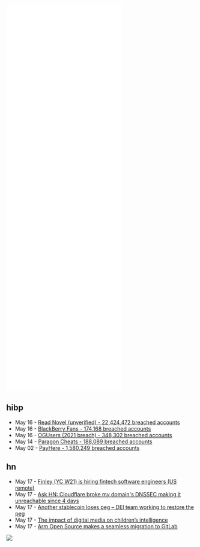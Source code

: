 ![Metrics](https://raw.githubusercontent.com/phixion/phixion/master/metrics.svg)

## hibp

<!--
for https://github.com/phixion/phixion/blob/main/.github/workflows/feeds.yml
-->
<!--START_SECTION:haveibeenpwnd-->
- May 16 - [Read Novel (unverified) - 22,424,472 breached accounts](https://haveibeenpwned.com/PwnedWebsites#ReadNovel)
- May 16 - [BlackBerry Fans - 174,168 breached accounts](https://haveibeenpwned.com/PwnedWebsites#BlackBerryFans)
- May 16 - [OGUsers (2021 breach) - 348,302 breached accounts](https://haveibeenpwned.com/PwnedWebsites#OGUsers2021)
- May 14 - [Paragon Cheats - 188,089 breached accounts](https://haveibeenpwned.com/PwnedWebsites#ParagonCheats)
- May 02 - [PayHere - 1,580,249 breached accounts](https://haveibeenpwned.com/PwnedWebsites#PayHere)
<!--END_SECTION:haveibeenpwnd-->

## hn

<!--
for https://github.com/phixion/phixion/blob/main/.github/workflows/feeds.yml
-->
<!--START_SECTION:hn-->
- May 17 - [Finley (YC W21) is hiring fintech software engineers (US remote)](https://news.ycombinator.com/item?id=31409182)
- May 17 - [Ask HN: Cloudflare broke my domain's DNSSEC making it unreachable since 4 days](https://news.ycombinator.com/item?id=31409100)
- May 17 - [Another stablecoin loses peg – DEI team working to restore the peg](https://finbold.com/warning-another-stablecoin-loses-peg-dei-team-working-to-restore-the-peg/)
- May 17 - [The impact of digital media on children’s intelligence](https://www.nature.com/articles/s41598-022-11341-2)
- May 17 - [Arm Open Source makes a seamless migration to GitLab](https://about.gitlab.com/blog/2022/05/17/arm-open-source-makes-a-seamless-migration-to-gitlab/)
<!--END_SECTION:hn-->

<!--
for https://yhype.me
-->
![](https://hit.yhype.me/github/profile?user_id=13013670)
